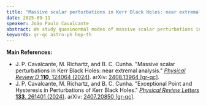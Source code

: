 ```yaml
---
title: "Massive scalar perturbations in Kerr Black Holes: near extremal analysis"
date: 2025-09-11
speaker: João Paulo Cavalcante
abstract: We study quasinormal modes of massive scalar perturbations in Kerr black holes using the isomonodromic method. For arbitrary scalar masses $M\mu$ and black hole spins $a/M$, we numerically determine the quasinormal frequencies for various orbital $\ell$, azimuthal $m$, and overtone $n$ numbers. In particular, we derive an analytic expression for frequencies of the zero-damping modes near the extremal limit $a/M \to 1$. For $\ell=m=1$, we reveal that the fundamental mode becomes a damped mode (rather than a zero-damping mode) if the scalar field is sufficiently heavy. By exploring the parameter space, we find numerical evidence for level-crossing between the longest-living mode and the first overtone at an exceptional point $(M\mu)_c \simeq 0.3704981$ and $(a/M)_c \simeq 0.9994660$.
keywords: gr-qc astro-ph hep-th
---
```


**Main References:**
 - J. P. Cavalcante, M. Richartz, and B. C. Cunha. "Massive scalar perturbations in Kerr Black Holes: near extremal analysis." [_Physical Review D_ **110**, 124064 (2024)](https://doi.org/10.1103/PhysRevD.110.124064). arXiv: [2408.13964 [gr-qc]](https://arxiv.org/abs/2408.13964).
 - J. P. Cavalcante, M. Richartz, and B. C. Cunha. "Exceptional Point and Hysteresis in Perturbations of Kerr Black Holes." [_Physical Review Letters_ **133**, 261401 (2024)](https://doi.org/10.1103/PhysRevLett.133.261401). arXiv: [2407.20850 [gr-qc]](https://arxiv.org/abs/2407.20850).
